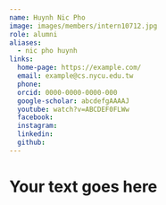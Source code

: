 ```yaml
---
name: Huynh Nic Pho 
image: images/members/intern10712.jpg 
role: alumni
aliases:
  - nic pho huynh
links:
  home-page: https://example.com/
  email: example@cs.nycu.edu.tw
  phone: 
  orcid: 0000-0000-0000-000
  google-scholar: abcdefgAAAAJ
  youtube: watch?v=ABCDEF0FLWw
  facebook:
  instagram:
  linkedin:
  github:
---
```

# Your text goes here
